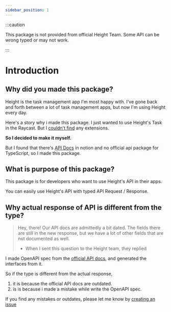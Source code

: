 ```yaml
---
sidebar_position: 1
---
```


:::caution

This package is not provided from official Height Team.
Some API can be wrong typed or may not work.

:::

# Introduction

## Why did you made this package?

Height is the task management app I'm most happy with.
I've gone back and forth between a lot of task management apps, but now I'm using Height every day.

Here's a story why i made this package. I just wanted to use Height's Task in the Raycast. But I [couldn't find](https://www.raycast.com/search?q=height) any extensions.

**So I decided to make it myself.**

But I found that there's [API Docs](https://www.notion.so/API-documentation-643aea5bf01742de9232e5971cb4afda) in notion and no official api package for TypeScript, so I made this package.

## What is purpose of this package?

This package is for developers who want to use Height's API in their apps.

You can easily use Height's API with typed API Request / Response.

## Why actual response of API is different from the type?

> Hey, there! Our API docs are admittedly a bit dated. The fields there are still in the new response, but we have a lot of other fields that are not documented as well.
>
> - When I sent this question to the Height team, they replied

I made OpenAPI spec from the [official API docs](https://www.notion.so/API-documentation-643aea5bf01742de9232e5971cb4afda), and generated the interfaces from it.

So if the type is different from the actual response,
1. it is because the official API docs are outdated.
2. is is because i made a mistake while write the OpenAPI spec.

If you find any mistakes or outdates, please let me know by [creating an issue](https://github.com/beomjungil/height-app-api/issues/new)

